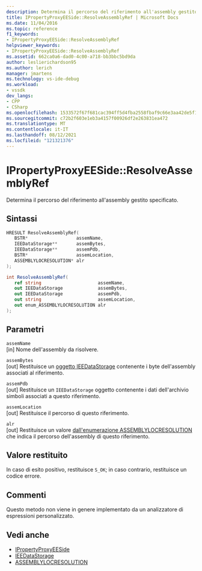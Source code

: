 ```yaml
---
description: Determina il percorso del riferimento all'assembly gestito specificato.
title: IPropertyProxyEESide::ResolveAssemblyRef | Microsoft Docs
ms.date: 11/04/2016
ms.topic: reference
f1_keywords:
- IPropertyProxyEESide::ResolveAssemblyRef
helpviewer_keywords:
- IPropertyProxyEESide::ResolveAssemblyRef
ms.assetid: 662ca0a6-dad0-4c00-a718-bb3bbc5bd9da
author: leslierichardson95
ms.author: lerich
manager: jmartens
ms.technology: vs-ide-debug
ms.workload:
- vssdk
dev_langs:
- CPP
- CSharp
ms.openlocfilehash: 1533572f67f681cac394ff5d4fba2558fbaf9c66e3aa42de5f12fff5bdc2676d
ms.sourcegitcommit: c72b2f603e1eb3a4157f00926df2e263831ea472
ms.translationtype: MT
ms.contentlocale: it-IT
ms.lasthandoff: 08/12/2021
ms.locfileid: "121321376"
---
```

# <a name="ipropertyproxyeesideresolveassemblyref"></a>IPropertyProxyEESide::ResolveAssemblyRef
Determina il percorso del riferimento all'assembly gestito specificato.

## <a name="syntax"></a>Sintassi

```cpp
HRESULT ResolveAssemblyRef(
   BSTR*                  assemName,
   IEEDataStorage**       assemBytes,
   IEEDataStorage**       assemPdb,
   BSTR*                  assemLocation,
   ASSEMBLYLOCRESOLUTION* alr
);
```

```csharp
int ResolveAssemblyRef(
   ref string                     assemName,
   out IEEDataStorage             assemBytes,
   out IEEDataStorage             assemPdb,
   out string                     assemLocation,
   out enum_ASSEMBLYLOCRESOLUTION alr
);
```

## <a name="parameters"></a>Parametri
`assemName`\
[in] Nome dell'assembly da risolvere.

`assemBytes`\
[out] Restituisce un [oggetto IEEDataStorage](../../../extensibility/debugger/reference/ieedatastorage.md) contenente i byte dell'assembly associati al riferimento.

`assemPdb`\
[out] Restituisce un `IEEDataStorage` oggetto contenente i dati dell'archivio simboli associati a questo riferimento.

`assemLocation`\
[out] Restituisce il percorso di questo riferimento.

`alr`\
[out] Restituisce un valore [dall'enumerazione ASSEMBLYLOCRESOLUTION](../../../extensibility/debugger/reference/assemblylocresolution.md) che indica il percorso dell'assembly di questo riferimento.

## <a name="return-value"></a>Valore restituito
 In caso di esito positivo, restituisce `S_OK`; in caso contrario, restituisce un codice errore.

## <a name="remarks"></a>Commenti
 Questo metodo non viene in genere implementato da un analizzatore di espressioni personalizzato.

## <a name="see-also"></a>Vedi anche
- [IPropertyProxyEESide](../../../extensibility/debugger/reference/ipropertyproxyeeside.md)
- [IEEDataStorage](../../../extensibility/debugger/reference/ieedatastorage.md)
- [ASSEMBLYLOCRESOLUTION](../../../extensibility/debugger/reference/assemblylocresolution.md)
